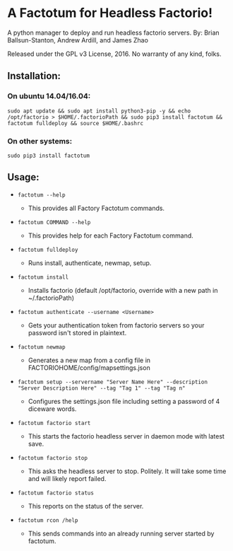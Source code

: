 # A Factotum for Headless Factorio!
A python manager to deploy and run headless factorio servers.
By: Brian Ballsun-Stanton, Andrew Ardill, and James Zhao

Released under the GPL v3 License, 2016.
No warranty of any kind, folks.

## Installation:

### On ubuntu 14.04/16.04:

```sudo apt update && sudo apt install python3-pip -y && echo /opt/factorio > $HOME/.factorioPath && sudo pip3 install factotum && factotum fulldeploy && source $HOME/.bashrc```	

### On other systems:

```sudo pip3 install factotum```

## Usage:

* `factotum --help`
   * This provides all Factory Factotum commands.
* `factotum COMMAND --help`
   * This provides help for each Factory Factotum command.

* `factotum fulldeploy`
   * Runs install, authenticate, newmap, setup.
* `factotum install`
	* Installs factorio (default /opt/factorio, override with a new path in ~/.factorioPath)
* `factotum authenticate --username <Username>`
	* Gets your authentication token from factorio servers so your password isn't stored in plaintext.
* `factotum newmap`
	* Generates a new map from a config file in FACTORIOHOME/config/mapsettings.json
* `factotum setup --servername "Server Name Here" --description "Server Description Here" --tag "Tag 1" --tag "Tag n"`
	* Configures the settings.json file including setting a password of 4 diceware words.
* `factotum factorio start`
   * This starts the factorio headless server in daemon mode with latest save.
* `factotum factorio stop`
   * This asks the headless server to stop. Politely. It will take some time and will likely report failed.
* `factotum factorio status`
   * This reports on the status of the server.      
* `factotum rcon /help`
   * This sends commands into an already running server started by factotum.         


